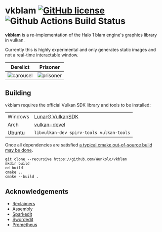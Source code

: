 # vkblam [![GitHub license](https://img.shields.io/badge/license-MIT-blue.svg)](https://raw.githubusercontent.com/Wunkolo/vkblam/main/LICENSE) ![Github Actions Build Status](https://github.com/Wunkolo/vkblam/actions/workflows/ci.yml/badge.svg?branch=main)

**vkblam** is a re-implementation of the Halo 1 blam engine's graphics library in vulkan.

Currently this is highly experimental and only generates static images and not a real-time interactable window.

Derelict|Prisoner
-|-
![carousel](media/carousel.png) | ![prisoner](media/prisoner.png)

## Building

vkblam requires the official Vulkan SDK library and tools to be installed:

|||
|-|-|
Windows|[LunarG VulkanSDK](https://vulkan.lunarg.com/sdk/home#windows)
Arch|[vulkan-devel](https://archlinux.org/groups/x86_64/vulkan-devel/)
Ubuntu|`libvulkan-dev spirv-tools vulkan-tools`

Once all dependencies are satisfied
[a typical cmake out-of-source build may be done](https://preshing.com/20170511/how-to-build-a-cmake-based-project/#running-cmake-from-the-command-line).

```
git clone --recursive https://github.com/Wunkolo/vkblam
mkdir build
cd build
cmake ..
cmake --build .
```

## Acknowledgements

* [Reclaimers](https://c20.reclaimers.net/)
* [Assembly](https://github.com/XboxChaos/Assembly)
* [Sparkedit](https://github.com/HaloMods/SparkEdit)
* [Swordedit](https://github.com/ChadSki/Swordedit)
* [Prometheus](https://github.com/HaloMods/Prometheus)
